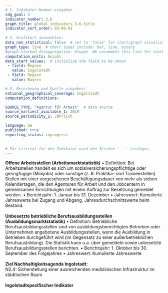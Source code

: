 ```yaml
---
# 1. Indikator-Nummer eingeben 
sdg_goal: 3 
indicator_number: 3.6
graph_title: global_indicators.3-6-title
indicator_sort_order: 03-06-01
 
# 2. Grafikart auswaehlen: 
data_non_statistical: false  # set to 'false' for chart/graph visualization 
graph_type: line  # chart types include: bar, line, binary 
#graph_stacked_disaggregation: Gruppe  ## uncomment this line for stacked bars. eplace 'Geschlecht' with the field of aggregation. 
computation_units: Anzahl
data_start_values:  # initialize the field to be shown  
 - field: Region 
   value: Ingolstadt 
 - field: Region 
   value: Bayern 

# 3. Berechnung und Quelle eingeben: 
national_geographical_coverage: Ingolstadt 
computation_definitions: 

SOURCE_TYPE: "Agentur für Arbeit"  # data source  
source_earliest_available_1: 2019
source_periodicity_1: Jährlich

language: de   
published: true 
reporting_status: inprogress
 
 
# Für Leittext für den Indikator nach den Stichen '---' einfügen. 
---
```

<b>Offene Arbeitsstellen (Arbeitsmarktstatistik)</b>
•	Definition: Bei Arbeitsstellen handelt es sich um sozialversicherungspflichtige oder geringfügige (Minijobs) oder sonstige (z. B. Praktika- und Traineestellen) Stellen mit einer vorgesehenen Beschäftigungsdauer von mehr als sieben Kalendertagen, die den Agenturen für Arbeit und den Jobcentern in gemeinsamen Einrichtungen mit einem Auftrag zur Besetzung gemeldet werden.
•	Berichtsjahr: 1. Januar bis 31. Dezember 
•	Jahreswert: Kumulierte Jahreswerte bei Zugang und Abgang, Jahresdurchschnittswerte beim Bestand.<br>
<br>
<b>Unbesetzte betriebliche Berufsausbildungsstellen (Ausbildungsmarktstatistik)</b>
•	Definition: Betriebliche Berufsausbildungsstellen sind von ausbildungsberechtigten Betrieben oder Unternehmen angebotene Ausbildungsstellen, wenn die Ausbildung in Betrieben durchgeführt wird (im Gegensatz zu einer außerbetrieblichen Berufsausbildung). Die Statistik kann u.a. über gemeldete sowie unbesetzte Berufsausbildungsstellen berichten. 
•	Berichtsjahr: 1. Oktober bis 30. September des Folgejahres
•	Jahreswert: Kumulierte Jahreswerte <br>
<br>
<b>Ziel Nachhaltigkeitsagenda Ingolstadt:</b><br>
N2.4: Sicherstellung einer ausreichenden medizinischen Infrastruktur im städtischen Raum<br>
<br>
<b>Ingolstadtspezifischer Indikator</b>
